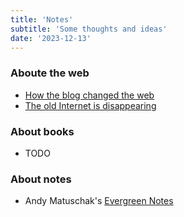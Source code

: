 ```yaml
---
title: 'Notes'
subtitle: 'Some thoughts and ideas'
date: '2023-12-13'
---
```


### Aboute the web

- [How the blog changed the web](/notes/how_the_blog_changed_the_web)
- [The old Internet is disappearing](/notes/the_old_internet_is_disappearing)


### About books

- TODO

### About notes

- Andy Matuschak's [Evergreen Notes](https://notes.andymatuschak.org/Evergreen_notes)